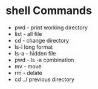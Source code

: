**shell Commands**
===========================
- pwd - print working directory
- list - all file 
- cd - change directory
- ls-l long format 
- ls-a - hidden file 
- pwd - ls -a combination 
- mv - move 
- rm - delate 
- cd ../ previous directory 
